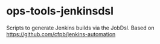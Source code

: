 # ops-tools-jenkinsdsl

Scripts to generate Jenkins builds via the JobDsl. Based on https://github.com/cfpb/jenkins-automation
